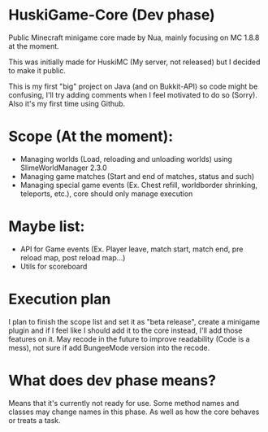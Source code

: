 # HuskiGame-Core (Dev phase)
Public Minecraft minigame core made by Nua, mainly focusing on MC 1.8.8 at the moment.

This was initially made for HuskiMC (My server, not released) but I decided to make it public.

This is my first "big" project on Java (and on Bukkit-API) so code might be confusing, I'll try adding comments when I feel motivated to do so (Sorry). Also it's my first time using Github.

# Scope (At the moment):
- Managing worlds (Load, reloading and unloading worlds) using SlimeWorldManager 2.3.0
- Managing game matches (Start and end of matches, status and such)
- Managing special game events (Ex. Chest refill, worldborder shrinking, teleports, etc.), core should only manage execution

# Maybe list:
- API for Game events (Ex. Player leave, match start, match end, pre reload map, post reload map...)
- Utils for scoreboard

# Execution plan
I plan to finish the scope list and set it as "beta release", create a minigame plugin and if I feel like I should add it to the core instead, I'll add those features on it.
May recode in the future to improve readability (Code is a mess), not sure if add BungeeMode version into the recode.

# What does dev phase means?
Means that it's currently not ready for use. Some method names and classes may change names in this phase. As well as how the core behaves or treats a task.